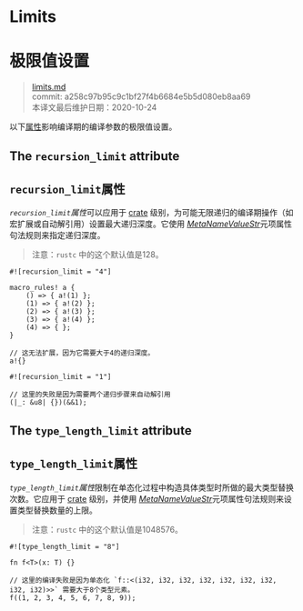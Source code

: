 # Limits
# 极限值设置

>[limits.md](https://github.com/rust-lang/reference/blob/master/src/attributes/limits.md)\
>commit: a258c97b95c9c1bf27f4b6684e5b5d080eb8aa69 \
>本译文最后维护日期：2020-10-24

以下[属性][attributes]影响编译期的编译参数的极限值设置。

## The `recursion_limit` attribute
## `recursion_limit`属性

*`recursion_limit`属性*可以应用于 [crate] 级别，为可能无限递归的编译期操作（如宏扩展或自动解引用）设置最大递归深度。它使用 [_MetaNameValueStr_]元项属性句法规则来指定递归深度。

> 注意：`rustc` 中的这个默认值是128。

```rust,compile_fail
#![recursion_limit = "4"]

macro_rules! a {
    () => { a!(1) };
    (1) => { a!(2) };
    (2) => { a!(3) };
    (3) => { a!(4) };
    (4) => { };
}

// 这无法扩展，因为它需要大于4的递归深度。
a!{}
```

```rust,compile_fail
#![recursion_limit = "1"]

// 这里的失败是因为需要两个递归步骤来自动解引用
(|_: &u8| {})(&&1);
```

## The `type_length_limit` attribute
## `type_length_limit`属性

*`type_length_limit`属性*限制在单态化过程中构造具体类型时所做的最大类型替换次数。它应用于 [crate] 级别，并使用 [_MetaNameValueStr_]元项属性句法规则来设置类型替换数量的上限。

> 注意：`rustc` 中的这个默认值是1048576。

<!-- This code should fail to compile. Unfortunately rustdoc's `compile_fail` stops after analysis phase, and this error is generated after that. So this needs to be `ignore` for now. -->

```rust,compile_fail,ignore
#![type_length_limit = "8"]

fn f<T>(x: T) {}

// 这里的编译失败是因为单态化 `f::<(i32, i32, i32, i32, i32, i32, i32, i32, i32)>>` 需要大于8个类型元素。
f((1, 2, 3, 4, 5, 6, 7, 8, 9));
```

[_MetaNameValueStr_]: ../attributes.md#meta-item-attribute-syntax
[attributes]: ../attributes.md
[crate]: ../crates-and-source-files.md

<!-- 2020-10-16 -->
<!-- checked -->
